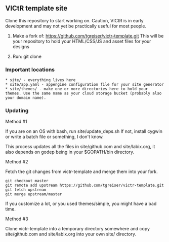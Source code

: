 ## VICtR template site

Clone this repository to start working on. Caution, VICtR is in early development and 
may not yet be practically useful for most people.

1. Make a fork of: https://github.com/tgreiser/victr-template.git
    This will be your repository to hold your HTML/CSS/JS and asset files for your designs

2. Run: git clone <your forked repository URL>

### Important locations

    * site/ - everything lives here
    * site/app.yaml - appengine configuration file for your site generator
    * site/themes/ - make one or more directories here to hold your themes. Use the same name as your cloud storage bucket (probably also your domain name).

### Updating

Method #1 

If you are on an OS with bash, run site/update_deps.sh
If not, install cygwin or write a batch file or something, I don't know.

This process updates all the files in site/github.com and site/labix.org, it also depends on godep
being in your $GOPATH/bin directory.

Method #2

Fetch the git changes from victr-template and merge them into your fork.

    git checkout master
    git remote add upstream https://github.com/tgreiser/victr-template.git
    git fetch upstream
    git merge upstream/master

If you customize a lot, or you used themes/simple, you might have a bad time.

Method #3

Clone victr-template into a temporary directory somewhere and copy site/github.com and site/labix.org into your own site/ directory.
